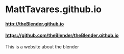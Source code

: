 
# MattTavares.github.io

#### http://theBlender.github.io
#### https://github.com/theBlender/theBlender.github.io

This is a website about the blender
